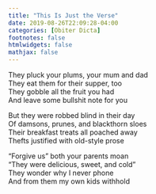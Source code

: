 ```yaml
---
title: "This Is Just the Verse"
date: 2019-08-26T22:09:28-04:00
categories: [Obiter Dicta]
footnotes: false
htmlwidgets: false
mathjax: false
---
```


They pluck your plums, your mum and dad<br />
They eat them for their supper, too<br />
They gobble all the fruit you had<br />
And leave some bullshit note for you<br />

But they were robbed blind in their day<br />
Of damsons, prunes, and blackthorn sloes<br />
Their breakfast treats all poached away<br />
Thefts justified with old-style prose<br />

“Forgive us” both your parents moan<br />
“They were delicious, sweet, and cold”<br />
They wonder why I never phone<br />
And from them my own kids withhold<br />



